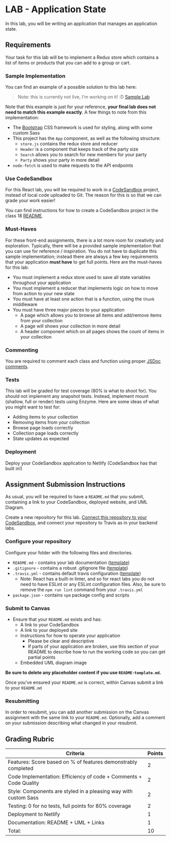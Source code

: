 # LAB - Application State

In this lab, you will be writing an application that manages an application state.

## Requirements

Your task for this lab will be to implement a Redux store which contains a list of items or products that you can add to a group or cart.

### Sample Implementation

You can find an example of a possible solution to this lab here:

> Note: this is currently not live, I'm working on it! :D
> [Sample Lab](https://js401n14-lab26.netlify.com/)

Note that this example is just for your reference, **your final lab does not need to match this example exactly**. A few things to note from this implementation:

-   The [Bootstrap](https://getbootstrap.com/) CSS framework is used for styling, along with some custom Sass
-   This project has the `App` component, as well as the following structure:
    -   `store.js` contains the redux store and reducer
    -   `Header` is a component that keeps track of the party size
    -   `Search` allows you to search for new members for your party
    -   `Party` shows your party in more detail
-   `node-fetch` is used to make requests to the API endpoints

### Use CodeSandbox

For this React lab, you will be required to work in a [CodeSandbox](https://codesandbox.io/) project, instead of local code uploaded to Git. The reason for this is so that we can grade your work easier!

You can find instructions for how to create a CodeSandbox project in the class 18 [README](../../class-18/README.md#CodeSandbox).

### Must-Haves

For these front-end assignments, there is a lot more room for creativity and exploration. Typically, there will be a provided sample implementation that you can use for reference / inspiration. You do not have to duplicate this sample implementation; instead there are always a few key requirements that your application **must have** to get full points. Here are the must-haves for this lab:

-   You must implement a redux store used to save all state variables throughout your application
-   You must implement a reducer that implements logic on how to move from action to your new state
-   You must have at least one action that is a function, using the `thunk` middleware
-   You must have three major pieces to your application
    -   A page which allows you to browse all items and add/remove items from your collection
    -   A page will shows your collection in more detail
    -   A header component which on all pages shows the count of items in your collection

### Commenting

You are required to comment each class and function using proper [JSDoc comments](https://devhints.io/jsdoc).

### Tests

This lab will be graded for test coverage (80% is what to shoot for). You should not implement any snapshot tests. Instead, implement mount (shallow, full or render) tests using Enzyme. Here are some ideas of what you might want to test for:

-   Adding items to your collection
-   Removing items from your collection
-   Browse page loads correctly
-   Collection page loads correctly
-   State updates as expected

### Deployment

Deploy your CodeSandbox application to Netlify (CodeSandbox has that built in!)

## Assignment Submission Instructions

As usual, you will be required to have a `README.md` that you submit, containing a link to your CodeSandbox, deployed website, and UML Diagram.

Create a new repository for this lab. [Connect this repository to your CodeSandbox](https://codesandbox.io/docs/git), and connect your repository to Travis as in your backend labs.

### Configure your repository

Configure your folder with the following files and directories.

-   `README.md` - contains your lab documentation ([template](https://github.com/codefellows/seattle-javascript-401n14/blob/master/reference/submission-instructions/labs/README-template.md))
-   `.gitignore` - contains a robust .gitignore file ([template](https://github.com/codefellows/seattle-javascript-401n14/blob/master/configs/.gitignore))
-   `.travis.yml` - contains default travis configuration ([template](https://github.com/codefellows/seattle-javascript-401n14/blob/master/configs/.travis.yml))
    -   Note: React has a built-in linter, and so for react labs you do not need to have ESLint or any ESLint configuration files. Also, be sure to remove the `npm run lint` command from your `.travis.yml`
-   `package.json` - contains `npm` package config and scripts

### Submit to Canvas

-   Ensure that your `README.md` exists and has:
    -   A link to your CodeSandbox
    -   A link to your deployed site
    -   Instructions for how to operate your application
        -   Please be clear and descriptive
        -   If parts of your application are broken, use this section of your README to describe how to run the working code so you can get partial points
    -   Embedded UML diagram image

**Be sure to delete any placeholder content if you use `README-template.md`.**

Once you've ensured your `README.md` is correct, within Canvas submit a link to your `README.md`

### Resubmitting

In order to resubmit, you can add another submission on the Canvas assignment with the same link to your `README.md`. Optionally, add a comment on your submission describing what changed in your resubmit.

## Grading Rubric

| Criteria                                                          | Points |
| ----------------------------------------------------------------- | ------ |
| Features: Score based on % of features demonstrably completed     | 2      |
| Code Implementation: Efficiency of code + Comments + Code Quality | 2      |
| Style: Components are styled in a pleasing way with custom Sass   | 2      |
| Testing: 0 for no tests, full points for 80% coverage             | 2      |
| Deployment to Netlify                                             | 1      |
| Documentation: README + UML + Links                               | 1      |
| Total:                                                            | 10     |
